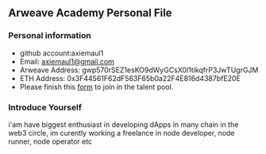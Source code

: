 ## Arweave Academy Personal File

### Personal information

- github account:axiemaul1 
- Email: axiemaul1@gmail.com
- Arweave Address: gwp570rSEZ1esKO9dWyGCsX0l1tikqfrP3JwTUgrGJM
- ETH Address: 0x3F44561F62dF563F65b0a22F4E816d4387bfE20E
- Please finish this [form](https://docs.google.com/forms/d/e/1FAIpQLSfWA5fIIcBgmRppm3jNz5vmf9Mai_QMVil-2pO4r7YKn_Zhtw/viewform?usp=sf_link) to join in the talent pool.

### Introduce Yourself
 i'am have biggest enthusiast in developing dApps in many chain in the web3 circle, im curently working a freelance in node developer, node runner, node operator etc
